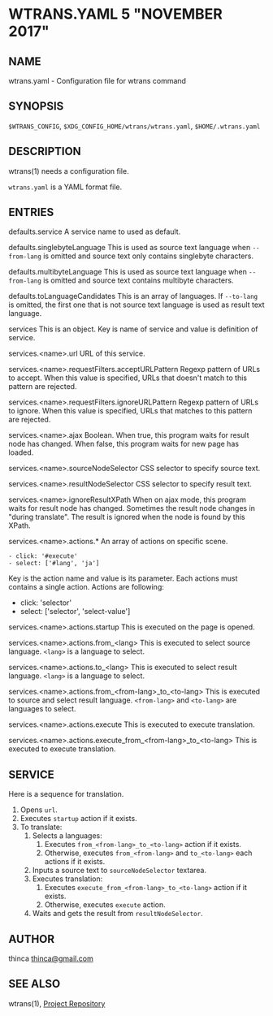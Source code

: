 WTRANS.YAML 5 "NOVEMBER 2017"
=======================================

NAME
----

wtrans.yaml - Configuration file for wtrans command

SYNOPSIS
--------

`$WTRANS_CONFIG`, `$XDG_CONFIG_HOME/wtrans/wtrans.yaml`, `$HOME/.wtrans.yaml`

DESCRIPTION
-----------

wtrans(1) needs a configuration file.

`wtrans.yaml` is a YAML format file.

ENTRIES
-------

defaults.service
  A service name to used as default.

defaults.singlebyteLanguage
  This is used as source text language when `--from-lang` is omitted and source text only contains singlebyte characters.

defaults.multibyteLanguage
  This is used as source text language when `--from-lang` is omitted and source text contains multibyte characters.

defaults.toLanguageCandidates
  This is an array of languages.
  If `--to-lang` is omitted, the first one that is not source text language is used as result text language.

services
  This is an object.
  Key is name of service and value is definition of service.

services.&lt;name&gt;.url
  URL of this service.

services.&lt;name&gt;.requestFilters.acceptURLPattern
  Regexp pattern of URLs to accept.
  When this value is specified, URLs that doesn't match to this pattern are rejected.

services.&lt;name&gt;.requestFilters.ignoreURLPattern
  Regexp pattern of URLs to ignore.
  When this value is specified, URLs that matches to this pattern are rejected.

services.&lt;name&gt;.ajax
  Boolean.
  When true, this program waits for result node has changed.
  When false, this program waits for new page has loaded.

services.&lt;name&gt;.sourceNodeSelector
  CSS selector to specify source text.

services.&lt;name&gt;.resultNodeSelector
  CSS selector to specify result text.

services.&lt;name&gt;.ignoreResultXPath
  When on ajax mode, this program waits for result node has changed.
  Sometimes the result node changes in "during translate".
  The result is ignored when the node is found by this XPath.

services.&lt;name&gt;.actions.\*
  An array of actions on specific scene.

  ```
  - click: '#execute'
  - select: ['#lang', 'ja']
  ```

  Key is the action name and value is its parameter.
  Each actions must contains a single action.
  Actions are following:

  - click: 'selector'
  - select: ['selector', 'select-value']

services.&lt;name&gt;.actions.startup
  This is executed on the page is opened.

services.&lt;name&gt;.actions.from\_&lt;lang&gt;
  This is executed to select source language.
  `<lang>` is a language to select.

services.&lt;name&gt;.actions.to\_&lt;lang&gt;
  This is executed to select result language.
  `<lang>` is a language to select.

services.&lt;name&gt;.actions.from\_&lt;from-lang&gt;\_to\_&lt;to-lang&gt;
  This is executed to source and select result language.
  `<from-lang>` and `<to-lang>` are languages to select.

services.&lt;name&gt;.actions.execute
  This is executed to execute translation.

services.&lt;name&gt;.actions.execute\_from\_&lt;from-lang&gt;\_to\_&lt;to-lang&gt;
  This is executed to execute translation.

SERVICE
-------

Here is a sequence for translation.

1. Opens `url`.
2. Executes `startup` action if it exists.
3. To translate:
    1. Selects a languages:
        1. Executes `from_<from-lang>_to_<to-lang>` action if it exists.
        2. Otherwise, executes `from_<from-lang>` and `to_<to-lang>` each actions if it exists.
    2. Inputs a source text to `sourceNodeSelector` textarea.
    3. Executes translation:
        1. Executes `execute_from_<from-lang>_to_<to-lang>` action if it exists.
        2. Otherwise, executes `execute` action.
    4. Waits and gets the result from `resultNodeSelector`.

AUTHOR
------

thinca <thinca@gmail.com>

SEE ALSO
--------

wtrans(1), [Project Repository](https://github.com/thinca/wtrans)
